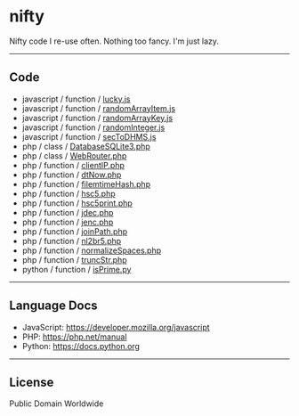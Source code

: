 # nifty

Nifty code I re-use often. Nothing too fancy. I'm just lazy.

---

## Code

- javascript / function / [lucky.js](javascript/function/lucky.js)
- javascript / function / [randomArrayItem.js](javascript/function/randomArrayItem.js)
- javascript / function / [randomArrayKey.js](javascript/function/randomArrayKey.js)
- javascript / function / [randomInteger.js](javascript/function/randomInteger.js)
- javascript / function / [secToDHMS.js](javascript/function/secToDHMS.js)
- php / class / [DatabaseSQLite3.php](php/class/DatabaseSQLite3.php)
- php / class / [WebRouter.php](php/class/WebRouter.php)
- php / function / [clientIP.php](php/function/clientIP.php)
- php / function / [dtNow.php](php/function/dtNow.php)
- php / function / [filemtimeHash.php](php/function/filemtimeHash.php)
- php / function / [hsc5.php](php/function/hsc5.php)
- php / function / [hsc5print.php](php/function/hsc5print.php)
- php / function / [jdec.php](php/function/jdec.php)
- php / function / [jenc.php](php/function/jenc.php)
- php / function / [joinPath.php](php/function/joinPath.php)
- php / function / [nl2br5.php](php/function/nl2br5.php)
- php / function / [normalizeSpaces.php](php/function/normalizeSpaces.php)
- php / function / [truncStr.php](php/function/truncStr.php)
- python / function / [isPrime.py](python/function/isPrime.py)

---

## Language Docs

- JavaScript: <https://developer.mozilla.org/javascript>
- PHP: <https://php.net/manual>
- Python: <https://docs.python.org>

---

## License

Public Domain Worldwide
